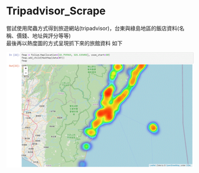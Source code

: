 # Tripadvisor_Scrape
嘗試使用爬蟲方式得到旅遊網站(tripadvisor)，台東與綠島地區的飯店資料(名稱、價錢、地址與評分等等)  
最後再以熱度圖的方式呈現抓下來的旅館資料 如下  

![image](https://github.com/gKeroro/Tripadvisor_Scrape/blob/master/Heatmap.GIF)
